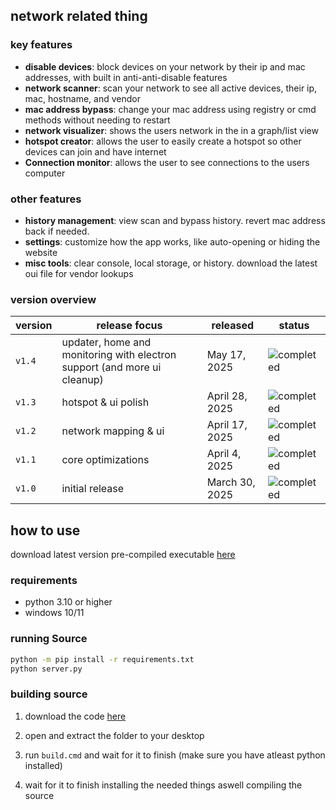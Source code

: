 ## network related thing

### key features

- **disable devices**: block devices on your network by their ip and mac addresses, with built in anti-anti-disable features
- **network scanner**: scan your network to see all active devices, their ip, mac, hostname, and vendor
- **mac address bypass**: change your mac address using registry or cmd methods without needing to restart
- **network visualizer**: shows the users network in the in a graph/list view
- **hotspot creator**: allows the user to easily create a hotspot so other devices can join and have internet
- **Connection monitor**: allows the user to see connections to the users computer

### other features

- **history management**: view scan and bypass history. revert mac address back if needed.
- **settings**: customize how the app works, like auto-opening or hiding the website
- **misc tools**: clear console, local storage, or history. download the latest oui file for vendor lookups

### version overview

| version | release focus | released | status |
|---------|---------------|----------|--------|
| `v1.4` | updater, home and monitoring with electron support (and more ui cleanup)  | May 17, 2025 | ![completed](https://img.shields.io/badge/status-completed-brightgreen) |
| `v1.3` | hotspot & ui polish | April 28, 2025 | ![completed](https://img.shields.io/badge/status-completed-brightgreen) |
| `v1.2` | network mapping & ui | April 17, 2025 | ![completed](https://img.shields.io/badge/status-completed-brightgreen) |
| `v1.1` | core optimizations | April 4, 2025 | ![completed](https://img.shields.io/badge/status-completed-brightgreen) |
| `v1.0` | initial release | March 30, 2025 | ![completed](https://img.shields.io/badge/status-completed-brightgreen) |

## how to use

download latest version pre-compiled executable [here](https://github.com/countervolts/network-related-thing/releases)

### requirements

- python 3.10 or higher
- windows 10/11

### running Source

```sh
python -m pip install -r requirements.txt
python server.py
```

### building source

1. download the code [here](https://github.com/countervolts/network-related-thing/archive/refs/heads/main.zip) 

2. open and extract the folder to your desktop

3. run `build.cmd` and wait for it to finish (make sure you have atleast python installed) 

4. wait for it to finish installing the needed things aswell compiling the source
